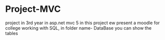 # Project-MVC
project in 3rd year in asp.net mvc 5
in this project ew present a moodle for college
working with SQL, in folder name- DataBase you can show the tables 
